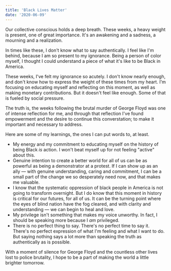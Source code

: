 ```yaml
---
title: 'Black Lives Matter'
date: '2020-06-09'
---
```


Our collective conscious holds a deep breath. These weeks, a heavy weight is present, one of great importance. It's an awakening and a sadness, a mourning and a realization.

In times like these, I don't know what to say authentically. I feel like I'm behind, because I am so present to my ignorance. Being a person of color myself, I thought I could understand a piece of what it's like to be Black in America.

These weeks, I've felt my ignorance so acutely. I don't know nearly enough, and don't know how to express the weight of these times from my heart. I'm focusing on educating myself and reflecting on this moment, as well as making monetary contributions. But it doesn't feel like enough. Some of that is fueled by social pressure.

The truth is, the weeks following the brutal murder of George Floyd was one of intense reflection for me, and through that reflection I've found empowerment and the desire to continue this converstation; to make it important and necessary to address.

Here are some of my learnings, the ones I can put words to, at least.

- My energy and my commitment to educating myself on the history of being Black *is* action. I won't beat myself up for not feeling "active" about this.
- Genuine intention to create a better world for all of us can be as powerful as being a demonstrator at a protest. If I can show up as an ally — with genuine understanding, caring and commitment, I can be a small part of the change we so desperately need now, and that makes me valuable.
- I know that the systematic oppression of black people in America is not going to transform overnight. But I do know that this moment in history is critical for our futures, for all of us. It can be the turning point where the eyes of blind nation have the fog cleared, and with clarity and understanding — we can begin to heal and love.
- My privilege isn't something that makes my voice unworthy. In fact, I should be speaking more because I *am* privileged. 
- There is no perfect thing to say. There's no perfect time to say it. There's no perfect expression of what I'm feeling and what I want to do. But saying nothing says a lot more than speaking the truth as authentically as is possible.

With a moment of silence for George Floyd and the countless other lives lost to police brutality, I hope to be a part of making the world a little brighter tomorrow.